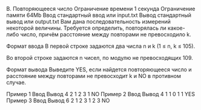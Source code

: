 B. Повторяющееся число
Ограничение времени	1 секунда
Ограничение памяти	64Mb
Ввод	стандартный ввод или input.txt
Вывод	стандартный вывод или output.txt
Вам дана последовательность измерений некоторой величины. Требуется определить, повторялась ли какое-либо число, причём расстояние между повторами не превосходило k.

Формат ввода
В первой строке задаются два числа n и k (1 ≤ n, k ≤ 105).

Во второй строке задаются n чисел, по модулю не превосходящих 109.

Формат вывода
Выведите YES, если найдется повторяющееся число и расстояние между повторами не превосходит k и NO в противном случае.

Пример 1
Ввод	Вывод
4 2
1 2 3 1
NO
Пример 2
Ввод	Вывод
4 1
1 0 1 1
YES
Пример 3
Ввод	Вывод
6 2
1 2 3 1 2 3
NO